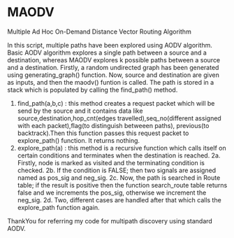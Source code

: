 # MAODV
Multiple Ad Hoc On-Demand Distance Vector Routing Algorithm

In this script, multiple paths have been explored using AODV algorithm. Basic AODV algorithm explores a single path between a source and a destination, whereas MAODV explores k possible paths between a source and a destination.
Firstly, a random undirected graph has been generated using generating_graph() function. Now, source and destination are given as inputs, and then the maodv() funtion is called.
The path is stored in a stack which is populated by calling the find_path() method.

1. find_path(a,b,c) : this method creates a request packet which will be send by the source and it contains data like source,destination,hop_cnt(edges travelled),seq_no(different assigned with each packet),flag(to distinguish betweeen paths), previous(to backtrack).Then this function passes this request packet to explore_path() function. It returns nothing.
2. explore_path(a) : this method is a recursive function which calls itself on certain conditions and terminates when the destination is reached.
2a. Firstly, node is marked as visited and the terminating condition is checked.
2b. If the condition is FALSE; then two signals are assigned named as pos_sig and neg_sig.
2c. Now, the path is searched in Route table; if the result is positive then the function search_route table returns false and we increments the pos_sig, otherwise we increment the neg_sig.
2d. Two, different cases are handled after that which calls the explore_path function again.

ThankYou for referring my code for multipath discovery using standard AODV.
